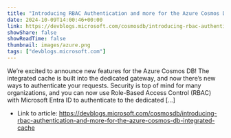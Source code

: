```yaml
---
title: "Introducing RBAC Authentication and more for the Azure Cosmos DB Integrated Cache"
date: 2024-10-09T14:00:46+00:00
link: https://devblogs.microsoft.com/cosmosdb/introducing-rbac-authentication-and-more-for-the-azure-cosmos-db-integrated-cache
showShare: false
showReadTime: false
thumbnail: images/azure.png
tags: ["devblogs.microsoft.com"]
---
```

We’re excited to announce new features for the Azure Cosmos DB! The integrated cache is built into the dedicated gateway, and now there’s new ways to authenticate your requests. Security is top of mind for many organizations, and you can now use Role-Based Access Control (RBAC) with Microsoft Entra ID to authenticate to the dedicated […]

- Link to article: https://devblogs.microsoft.com/cosmosdb/introducing-rbac-authentication-and-more-for-the-azure-cosmos-db-integrated-cache